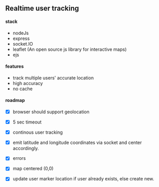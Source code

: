 ## Realtime user tracking

#### stack
- nodeJs
- express
- socket.IO
- leaflet (An open source js library for interactive maps)
- ejs


#### features
- track multiple users' accurate location
- high accuracy
- no cache

  
#### roadmap

- [x] browser should support geolocation
- [x] 5 sec timeout
- [x] continous user tracking
- [x] emit latitude and longitude coordinates via socket and center accordingly.
- [x] errors
- [x] map centered (0,0)
- [x] update user marker location if user already exists, else create new.


